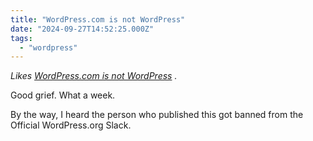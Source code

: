 ```yaml
---
title: "WordPress.com is not WordPress"
date: "2024-09-27T14:52:25.000Z"
tags: 
  - "wordpress"
---
```


_Likes [WordPress.com is not WordPress](https://wpherc.com/wordpress-com-is-not-wordpress-1369/) ._

Good grief. What a week.

By the way, I heard the person who published this got banned from the Official WordPress.org Slack.
